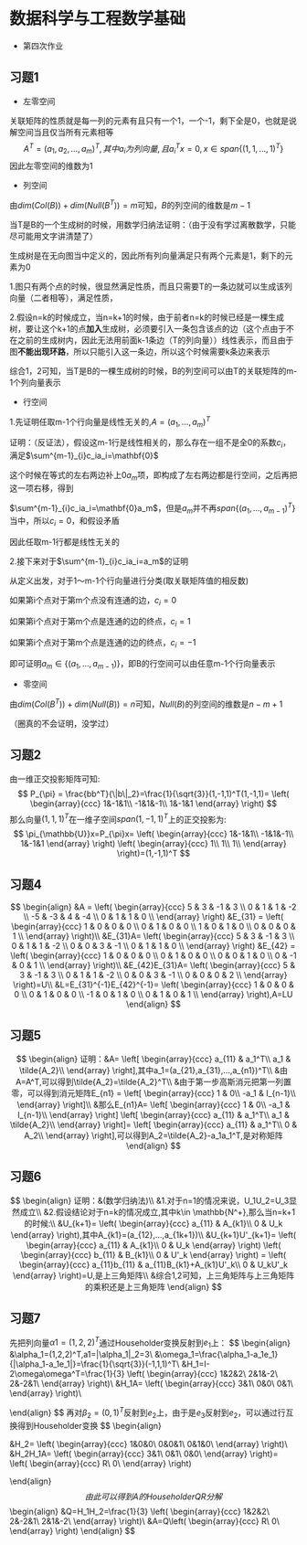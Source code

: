 # 数据科学与工程数学基础

- 第四次作业

## 习题1

- 左零空间

关联矩阵的性质就是每一列的元素有且只有一个1，一个-1，剩下全是0，也就是说解空间当且仅当所有元素相等
$$
A^T=(a_1,a_2,...,a_m)^T,其中a_i为列向量,且a_i^Tx=0,x \in span\{(1,1,...,1)^T\}
$$
因此左零空间的维数为1

- 列空间

由$dim(Col(B))+dim(Null(B^T))=m$可知，$B$的列空间的维数是$m-1$

当T是B的一个生成树的时候，用数学归纳法证明：（由于没有学过离散数学，只能尽可能用文字讲清楚了）

生成树是在无向图当中定义的，因此所有列向量满足只有两个元素是1，剩下的元素为0

1.图只有两个点的时候，很显然满足性质，而且只需要T的一条边就可以生成该列向量（二者相等），满足性质，

2.假设n=k的时候成立，当n=k+1的时候，由于前者n=k的时候已经是一棵生成树，要让这个k+1的点**加入**生成树，必须要引入一条包含该点的边（这个点由于不在之前的生成树内，因此无法用前面k-1条边（T的列向量））线性表示，而且由于图**不能出现环路**，所以只能引入这一条边，所以这个时候需要k条边来表示

综合1，2可知，当T是B的一棵生成树的时候，B的列空间可以由T的关联矩阵的m-1个列向量表示

- 行空间

1.先证明任取m-1个行向量是线性无关的,$A = (a_1,...,a_m)^T$

证明：（反证法），假设这m-1行是线性相关的，那么存在一组不是全0的系数$c_i$，满足$\sum^{m-1}_{i}c_ia_i=\mathbf{0}$

这个时候在等式的左右两边补上$0a_m$项，即构成了左右两边都是行空间，之后再把这一项右移，得到

$\sum^{m-1}_{i}c_ia_i=\mathbf{0}a_m$，但是$a_m$并不再$span\{(a_1,...,a_{m-1})^T\}$当中，所以$c_i = 0$，和假设矛盾

因此任取m-1行都是线性无关的

2.接下来对于$\sum^{m-1}_{i}c_ia_i=a_m$的证明

从定义出发，对于1～m-1个行向量进行分类(取关联矩阵值的相反数)

如果第i个点对于第m个点没有连通的边，$c_i=0$

如果第i个点对于第m个点是连通的边的终点，$c_i=1$

如果第i个点对于第m个点是连通的边的终点，$c_i=-1$

即可证明$a_m \in \{(a_1,...,a_{m-1})\}$，即B的行空间可以由任意m-1个行向量表示

- 零空间

由$dim(Col(B^T))+dim(Null(B))=n$可知，$Null(B)$的列空间的维数是$n-m+1$

（圈真的不会证明，没学过）

## 习题2

由一维正交投影矩阵可知:
$$
P_{\pi} = \frac{bb^T}{\|b\|_2}=\frac{1}{\sqrt{3}}(1,-1,1)^T(1,-1,1)=
\left(
\begin{array}{ccc}
1&-1&1\\
-1&1&-1\\
1&-1&1
\end{array}
\right)
$$
那么向量$(1,1,1)^T$在一维子空间$span{(1,-1,1)^T}$上的正交投影为:
$$
\pi_{\mathbb{U}}x=P_{\pi}x=
\left(
\begin{array}{ccc}
1&-1&1\\
-1&1&-1\\
1&-1&1
\end{array}
\right)
\left(
\begin{array}{ccc}
1\\
1\\
1\\
\end{array}
\right)=(1,-1,1)^T
$$

## 习题4

$$
\begin{align}
&A = 
\left(
\begin{array}{ccc}
5 & 3 & -1 & 3 \\
0 & 1 & 1 & -2 \\
-5 & -3 & 4 & -4 \\
0 & 1 & 1 & 0 \\
\end{array}
\right)
&E_{31} = 
\left(
\begin{array}{ccc}
1 & 0 & 0 & 0 \\
0 & 1 & 0 & 0 \\
1 & 0 & 1 & 0 \\
0 & 0 & 0 & 1 \\
\end{array}
\right)\\
&E_{31}A=
\left(
\begin{array}{ccc}
5 & 3 & -1 & 3 \\
0 & 1 & 1 & -2 \\
0 & 0 & 3 & -1 \\
0 & 1 & 1 & 0 \\
\end{array}
\right)
&E_{42} = 
\left(
\begin{array}{ccc}
1 & 0 & 0 & 0 \\
0 & 1 & 0 & 0 \\
0 & 0 & 1 & 0 \\
0 & -1 & 0 & 1 \\
\end{array}
\right)\\
&E_{42}E_{31}A=
\left(
\begin{array}{ccc}
5 & 3 & -1 & 3 \\
0 & 1 & 1 & -2 \\
0 & 0 & 3 & -1 \\
0 & 0 & 0 & 2 \\
\end{array}
\right)=U\\
&L=E_{31}^{-1}E_{42}^{-1}=
\left(
\begin{array}{ccc}
1 & 0 & 0 & 0 \\
0 & 1 & 0 & 0 \\
-1 & 0 & 1 & 0 \\
0 & 1 & 0 & 1 \\
\end{array}
\right),A=LU
\end{align}
$$

## 习题5

$$
\begin{align}
证明：&A=
\left[
\begin{array}{ccc}
a_{11} & a_1^T\\
a_1 & \tilde{A_2}\\
\end{array}
\right],其中a_1=(a_{21},a_{31},...,a_{n1})^T\\
&由A=A^T,可以得到\tilde{A_2}=\tilde{A_2}^T\\
&由于第一步高斯消元把第一列置零，可以得到消元矩阵E_{n1} = 
\left[
\begin{array}{ccc}
1 & 0\\
-a_1 & I_{n-1}\\
\end{array}
\right]\\
&那么E_{n1}A=
\left[
\begin{array}{ccc}
1 & 0\\
-a_1 & I_{n-1}\\
\end{array}
\right]
\left[
\begin{array}{ccc}
a_{11} & a_1^T\\
a_1 & \tilde{A_2}\\
\end{array}
\right]=
\left[
\begin{array}{ccc}
a_{11} & a_1^T\\
0 & A_2\\
\end{array}
\right],可以得到A_2=\tilde{A_2}-a_1a_1^T,是对称矩阵
\end{align}
$$

## 习题6

$$
\begin{align}
证明：&(数学归纳法)\\
&1.对于n=1的情况来说，U_1U_2=U_3显然成立\\
&2.假设结论对于n=k的情况成立,其中k\in \mathbb{N^+},那么当n=k+1的时候:\\
&U_{k+1}=
\left(
\begin{array}{ccc}
a_{11} & A_{k1}\\
0 & U_k
\end{array}
\right),其中A_{k1}=(a_{12},...,a_{1k+1})\\
&U_{k+1}U'_{k+1}=
\left(
\begin{array}{ccc}
a_{11} & A_{k1}\\
0 & U_k
\end{array}
\right)
\left(
\begin{array}{ccc}
b_{11} & B_{k1}\\
0 & U'_k
\end{array}
\right) = 
\left(
\begin{array}{ccc}
a_{11}b_{11} & a_{11}B_{k1}+A_{k1}U'_k\\
0 & U_kU'_k
\end{array}
\right)=U,是上三角矩阵\\
&综合1,2可知，上三角矩阵与上三角矩阵的乘积还是上三角矩阵
\end{align}
$$

## 习题7

先把列向量$\alpha{1}=(1,2,2)^T$通过Householder变换反射到$e_1$上：
$$
\begin{align}
&\alpha_1=(1,2,2)^T,a1=\|\alpha_1\|_2=3\\
&\omega_1=\frac{\alpha_1-a_1e_1}{\|\alpha_1-a_1e_1\|}=\frac{1}{\sqrt{3}}(-1,1,1)^T\\
&H_1=I-2\omega\omega^T=\frac{1}{3}
\left(
\begin{array}{ccc}
1&2&2\\
2&1&-2\\
2&-2&1\\
\end{array}
\right)\\
&H_1A=
\left(
\begin{array}{ccc}
3&1\\
0&0\\
0&1\\
\end{array}
\right)\\

\end{align}
$$
再对$\beta_2=(0,1)^T$反射到$e_2$上，由于是$e_3$反射到$e_2$，可以通过行互换得到Householder变换
$$
\begin{align}

&H_2=
\left(
\begin{array}{ccc}
1&0&0\\
0&0&1\\
0&1&0\\
\end{array}
\right)\\
&H_2H_1A=
\left(
\begin{array}{ccc}
3&1\\
0&1\\
0&0\\
\end{array}
\right)=
\left(
\begin{array}{ccc}
R\\
0\\
\end{array}
\right)

\end{align}
$$
由此可以得到A的Householder QR分解
$$
\begin{align}
&Q=H_1H_2=\frac{1}{3}
\left(
\begin{array}{ccc}
1&2&2\\
2&-2&1\\
2&1&-2\\
\end{array}
\right)\\
&A=Q\left(
\begin{array}{ccc}
R\\
0\\
\end{array}
\right)
\end{align}
$$
